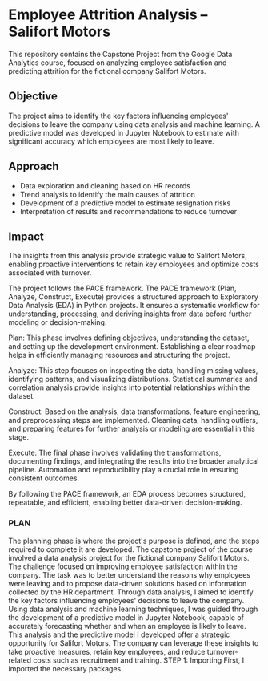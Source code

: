# Employee Attrition Analysis – Salifort Motors

This repository contains the Capstone Project from the Google Data Analytics course, focused on analyzing employee satisfaction and predicting attrition for the fictional company Salifort Motors.

## Objective
The project aims to identify the key factors influencing employees' decisions to leave the company using data analysis and machine learning. A predictive model was developed in Jupyter Notebook to estimate with significant accuracy which employees are most likely to leave.

## Approach
- Data exploration and cleaning based on HR records
- Trend analysis to identify the main causes of attrition
- Development of a predictive model to estimate resignation risks
- Interpretation of results and recommendations to reduce turnover

## Impact
The insights from this analysis provide strategic value to Salifort Motors, enabling proactive interventions to retain key employees and optimize costs associated with turnover.

The project follows the PACE framework.
The PACE framework (Plan, Analyze, Construct, Execute) provides a structured approach to Exploratory Data Analysis (EDA) in Python projects. It ensures a systematic workflow for understanding, processing, and deriving insights from data before further modeling or decision-making.

Plan: This phase involves defining objectives, understanding the dataset, and setting up the development environment. Establishing a clear roadmap helps in efficiently managing resources and structuring the project.

Analyze: This step focuses on inspecting the data, handling missing values, identifying patterns, and visualizing distributions. Statistical summaries and correlation analysis provide insights into potential relationships within the dataset.

Construct: Based on the analysis, data transformations, feature engineering, and preprocessing steps are implemented. Cleaning data, handling outliers, and preparing features for further analysis or modeling are essential in this stage.

Execute: The final phase involves validating the transformations, documenting findings, and integrating the results into the broader analytical pipeline. Automation and reproducibility play a crucial role in ensuring consistent outcomes.

By following the PACE framework, an EDA process becomes structured, repeatable, and efficient, enabling better data-driven decision-making.

### PLAN
The planning phase is where the project's purpose is defined, and the steps required to complete it are developed.
The capstone project of the course involved a data analysis project for the fictional company Salifort Motors. The challenge focused on improving employee satisfaction within the company. The task was to better understand the reasons why employees were leaving and to propose data-driven solutions based on information collected by the HR department.
Through data analysis, I aimed to identify the key factors influencing employees' decisions to leave the company. Using data analysis and machine learning techniques, I was guided through the development of a predictive model in Jupyter Notebook, capable of accurately forecasting whether and when an employee is likely to leave.
This analysis and the predictive model I developed offer a strategic opportunity for Salifort Motors. The company can leverage these insights to take proactive measures, retain key employees, and reduce turnover-related costs such as recruitment and training.
STEP 1: Importing
First, I imported the necessary packages.










